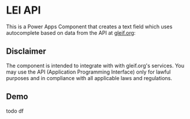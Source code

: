 
# LEI API

This is a Power Apps Component that creates a text field which uses
autocomplete based on data from the API at
[gleif.org](https://www.gleif.org/api/):

## Disclaimer

The component is intended to integrate with with gleif.org's services. You may use the API (Application Programming Interface) only for lawful purposes and in compliance with all applicable laws and regulations.

## Demo

todo df
